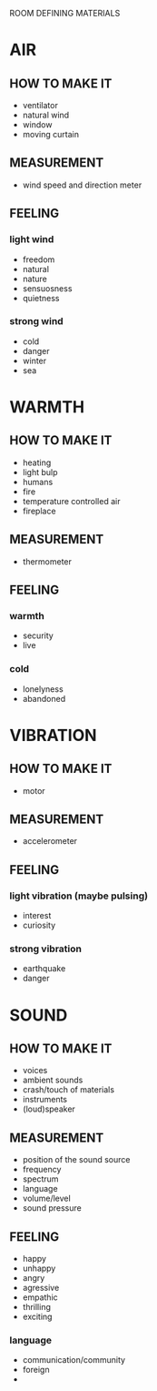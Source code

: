 ROOM DEFINING MATERIALS

# AIR

## HOW TO MAKE IT
- ventilator
- natural wind
- window
- moving curtain

## MEASUREMENT
- wind speed and direction meter

## FEELING
### light wind
- freedom
- natural
- nature
- sensuosness
- quietness
### strong wind
- cold
- danger
- winter
- sea


# WARMTH

## HOW TO MAKE IT
- heating
- light bulp
- humans
- fire
- temperature controlled air
- fireplace

## MEASUREMENT
- thermometer

## FEELING
### warmth
- security
- live

### cold
- lonelyness
- abandoned


# VIBRATION

## HOW TO MAKE IT
- motor

## MEASUREMENT
- accelerometer

## FEELING
### light vibration (maybe pulsing)
- interest
- curiosity

### strong vibration
- earthquake
- danger


# SOUND

## HOW TO MAKE IT
- voices
- ambient sounds
- crash/touch of materials
- instruments
- (loud)speaker

## MEASUREMENT
- position of the sound source
- frequency
- spectrum
- language
- volume/level
- sound pressure

## FEELING
- happy
- unhappy
- angry
- agressive
- empathic
- thrilling
- exciting
### language
- communication/community
- foreign
- 